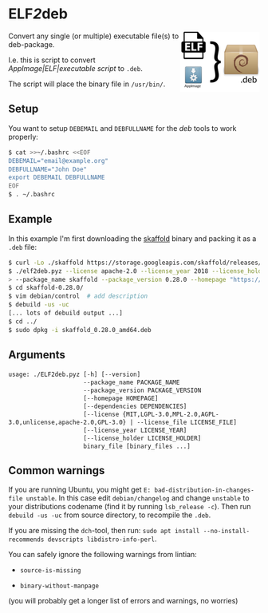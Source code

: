 # ELF*2*deb
<img align="right" src="https://raw.githubusercontent.com/NicolaiSoeborg/ELF2deb/master/.github/logo-small.png" alt="logo" />

Convert any single (or multiple) executable file(s) to deb-package.

I.e. this is script to convert *AppImage|ELF|executable script* to `.deb`.

The script will place the binary file in `/usr/bin/`.

## Setup

You want to setup `DEBEMAIL` and `DEBFULLNAME` for the *deb* tools to work properly:

```bash
$ cat >>~/.bashrc <<EOF
DEBEMAIL="email@example.org"
DEBFULLNAME="John Doe"
export DEBEMAIL DEBFULLNAME
EOF
$ . ~/.bashrc
```

## Example

In this example I'm first downloading the [skaffold](https://skaffold.dev/) binary and packing it as a `.deb` file:

```bash
$ curl -Lo ./skaffold https://storage.googleapis.com/skaffold/releases/latest/skaffold-linux-amd64
$ ./elf2deb.pyz --license apache-2.0 --license_year 2018 --license_holder "The Skaffold Authors" \
> --package_name skaffold --package_version 0.28.0 --homepage "https://skaffold.dev/" ./skaffold
$ cd skaffold-0.28.0/
$ vim debian/control  # add description
$ debuild -us -uc
[... lots of debuild output ...]
$ cd ../
$ sudo dpkg -i skaffold_0.28.0_amd64.deb
```

## Arguments
```
usage: ./ELF2deb.pyz [-h] [--version]
                     --package_name PACKAGE_NAME
                     --package_version PACKAGE_VERSION
                     [--homepage HOMEPAGE]
                     [--dependencies DEPENDENCIES]
                     [--license {MIT,LGPL-3.0,MPL-2.0,AGPL-3.0,unlicense,apache-2.0,GPL-3.0} | --license_file LICENSE_FILE]
                     [--license_year LICENSE_YEAR]
                     [--license_holder LICENSE_HOLDER]
                     binary_file [binary_files ...]
```

## Common warnings

If you are running Ubuntu, you might get `E: bad-distribution-in-changes-file unstable`.
In this case edit `debian/changelog` and change `unstable` to your distributions codename (find it by running `lsb_release -c`).
Then run `debuild -us -uc` from source directory, to recompile the `.deb`.

If you are missing the `dch`-tool, then run: `sudo apt install --no-install-recommends devscripts libdistro-info-perl`.

You can safely ignore the following warnings from lintian:

 * `source-is-missing`

 * `binary-without-manpage`

(you will probably get a longer list of errors and warnings, no worries)
